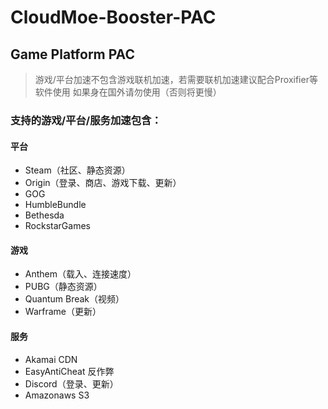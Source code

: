 # CloudMoe-Booster-PAC
## Game Platform PAC
> 游戏/平台加速不包含游戏联机加速，若需要联机加速建议配合Proxifier等软件使用
> 如果身在国外请勿使用（否则将更慢）
### 支持的游戏/平台/服务加速包含：
#### 平台
* Steam（社区、静态资源）
* Origin（登录、商店、游戏下载、更新）
* GOG
* HumbleBundle
* Bethesda
* RockstarGames
#### 游戏
* Anthem（载入、连接速度）
* PUBG（静态资源）
* Quantum Break（视频）
* Warframe（更新）
#### 服务
* Akamai CDN
* EasyAntiCheat 反作弊
* Discord（登录、更新）
* Amazonaws S3
